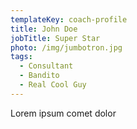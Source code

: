 ```yaml
---
templateKey: coach-profile
title: John Doe
jobTitle: Super Star
photo: /img/jumbotron.jpg
tags:
  - Consultant
  - Bandito
  - Real Cool Guy
---
```

Lorem ipsum comet dolor